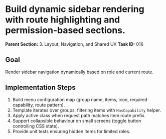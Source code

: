# Build dynamic sidebar rendering with route highlighting and permission-based sections.

**Parent Section:** 3. Layout, Navigation, and Shared UX
**Task ID:** 016

## Goal
Render sidebar navigation dynamically based on role and current route.

## Implementation Steps
1. Build menu configuration map (group name, items, icon, required capability, route pattern).
2. Template iterates over groups, filtering items with `HasCapability` helper.
3. Apply active class when request path matches item route prefix.
4. Support collapsible behaviour on small screens (toggle button controlling CSS state).
5. Provide unit tests ensuring hidden items for limited roles.
